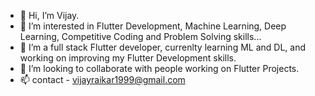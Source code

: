 - 👋 Hi, I’m Vijay.
- 👀 I’m interested in Flutter Development, Machine Learning, Deep Learning, Competitive Coding and Problem Solving skills...
- 🌱 I’m a full stack Flutter developer, currenlty learning ML and DL, and working on improving my Flutter Development skills.  
- 💞️ I’m looking to collaborate with people working on Flutter Projects.
- 📫 contact - vijayraikar1999@gmail.com

<!---
vijayraikar1999/vijayraikar1999 is a ✨ special ✨ repository because its `README.md` (this file) appears on your GitHub profile.
You can click the Preview link to take a look at your changes.
--->
